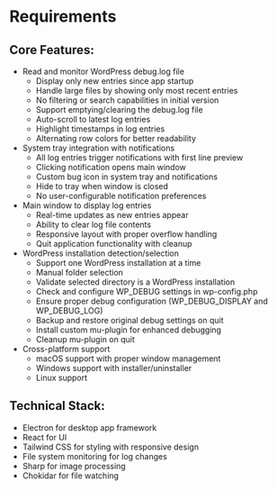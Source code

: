 # Requirements

## Core Features:

- Read and monitor WordPress debug.log file
  - Display only new entries since app startup
  - Handle large files by showing only most recent entries
  - No filtering or search capabilities in initial version
  - Support emptying/clearing the debug.log file
  - Auto-scroll to latest log entries
  - Highlight timestamps in log entries
  - Alternating row colors for better readability
- System tray integration with notifications
  - All log entries trigger notifications with first line preview
  - Clicking notification opens main window
  - Custom bug icon in system tray and notifications
  - Hide to tray when window is closed
  - No user-configurable notification preferences
- Main window to display log entries
  - Real-time updates as new entries appear
  - Ability to clear log file contents
  - Responsive layout with proper overflow handling
  - Quit application functionality with cleanup
- WordPress installation detection/selection
  - Support one WordPress installation at a time
  - Manual folder selection
  - Validate selected directory is a WordPress installation
  - Check and configure WP_DEBUG settings in wp-config.php
  - Ensure proper debug configuration (WP_DEBUG_DISPLAY and WP_DEBUG_LOG)
  - Backup and restore original debug settings on quit
  - Install custom mu-plugin for enhanced debugging
  - Cleanup mu-plugin on quit
- Cross-platform support
  - macOS support with proper window management
  - Windows support with installer/uninstaller
  - Linux support

## Technical Stack:

- Electron for desktop app framework
- React for UI
- Tailwind CSS for styling with responsive design
- File system monitoring for log changes
- Sharp for image processing
- Chokidar for file watching
